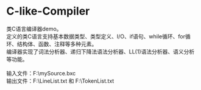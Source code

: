 # C-like-Compiler
类C语言编译器demo。<br/>
定义的类C语言支持基本数据类型、类型定义、I/O、if语句、while循环、for循环、结构体、函数、注释等多种元素。<br/>
编译器实现了词法分析器、递归下降法语法分析器、LL(1)语法分析器、语义分析等功能。<br/><br/>
输入文件：F:\mySource.bxc<br/>
输出文件：F:\LineList.txt 和 F:\TokenList.txt<br/>
